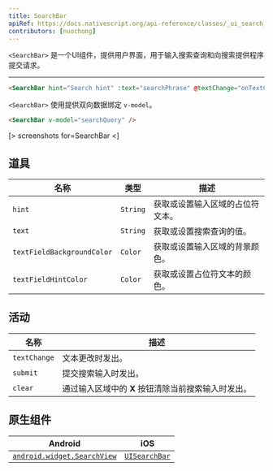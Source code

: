 ```yaml
---
title: SearchBar
apiRef: https://docs.nativescript.org/api-reference/classes/_ui_search_bar_.searchbar
contributors: [nuochong]
---
```


`<SearchBar>` 是一个UI组件，提供用户界面，用于输入搜索查询和向搜索提供程序提交请求。

---

```html
<SearchBar hint="Search hint" :text="searchPhrase" @textChange="onTextChanged" @submit="onSubmit" />
```

`<SearchBar>` 使用提供双向数据绑定 `v-model`。

```html
<SearchBar v-model="searchQuery" />
```

[> screenshots for=SearchBar <]

## 道具

| 名称 | 类型 | 描述 |
|------|------|-------------|
| `hint` | `String` | 获取或设置输入区域的占位符文本。
| `text` | `String` | 获取或设置搜索查询的值。
| `textFieldBackgroundColor` | `Color` | 获取或设置输入区域的背景颜色。
| `textFieldHintColor` | `Color` | 获取或设置占位符文本的颜色。

## 活动

| 名称 | 描述 |
|------|-------------|
| `textChange` | 文本更改时发出。
| `submit` | 提交搜索输入时发出。
| `clear` | 通过输入区域中的 **X** 按钮清除当前搜索输入时发出。

## 原生组件

| Android | iOS |
|---------|-----|
| [`android.widget.SearchView`](https://developer.android.com/reference/android/widget/SearchView.html)	| [`UISearchBar`](https://developer.apple.com/documentation/uikit/uisearchbar)
